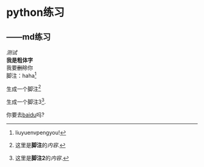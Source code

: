 # python练习  
## ——md练习  
*测试*  
**我是粗体字**  
我要~~删除~~你  
脚注：haha[^small]



[^small]:liuyuenvpengyou!



生成一个脚注[^2]


[^2]:这里是**脚注**的*内容*.  


生成一个脚注3[^3].  


[^3]:这里是**脚注2**的*内容*.

你要去[baidu][1]吗?

[1]:https://www.baidu.com
